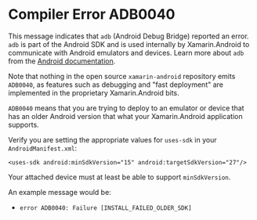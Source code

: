 # Compiler Error ADB0040

This message indicates that `adb` (Android Debug Bridge) reported an
error. `adb` is part of the Android SDK and is used internally by
Xamarin.Android to communicate with Android emulators and devices.
Learn more about `adb` from the [Android documentation][adb].

Note that nothing in the open source `xamarin-android` repository
emits `ADB0040`, as features such as debugging and "fast deployment"
are implemented in the proprietary Xamarin.Android bits.

`ADB0040` means that you are trying to deploy to an emulator or device
that has an older Android version that what your Xamarin.Android
application supports.

Verify you are setting the appropriate values for `uses-sdk` in your
`AndroidManifest.xml`:

    <uses-sdk android:minSdkVersion="15" android:targetSdkVersion="27"/>

Your attached device must at least be able to support `minSdkVersion`.

An example message would be:
- `error ADB0040: Failure [INSTALL_FAILED_OLDER_SDK]`

[adb]: https://developer.android.com/studio/command-line/adb
